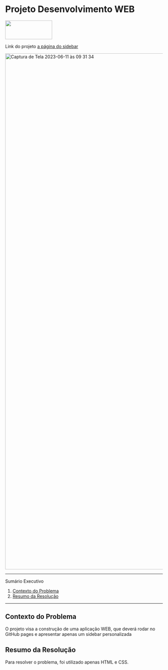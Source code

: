 
# Projeto Desenvolvimento WEB

<div>
<img src="https://github.com/leonardod7/Sidebar_Components_HTML/assets/107505958/1c570341-e4cf-47b2-af30-dfb0a4821398" width='150px' height='60px'
</div>

 
<div>
  <p> Link do projeto
    <a href="https://leonardod7.github.io/Sidebar_Components_HTML/"> a página do sidebar </a>
   </p>  
</div>

<img width="1645" alt="Captura de Tela 2023-06-11 às 09 31 34" src="https://github.com/leonardod7/Sidebar_Components_HTML/assets/107505958/80fd78f6-4e0e-4420-9df0-5caa9a1b91c1">

  
  
  
*******
Sumário Executivo 
 1. [Contexto do Problema](#contextodoproblema)
 2. [Resumo da Resolução](#resumo)



*******


<div id='contextoproblema'/> 

## Contexto do Problema

O projeto visa a construção de uma aplicação WEB, que deverá rodar no GitHub pages e apresentar apenas um sidebar personalizada


<div id='resumo'/>

## Resumo da Resolução

Para resolver o problema, foi utilizado apenas HTML e CSS.
